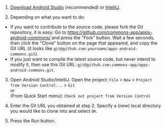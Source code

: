 1. [Download Android Studio][1] (recommended) or [IntelliJ][2].

2. Depending on what you want to do:
  - If you want to contribute to the source code, please fork the Git repository, it is easy: Go to https://github.com/commons-app/apps-android-commons/ and press the "Fork" button. Wait a few seconds, then click the "Clone" button on the page that appeared, and copy the Git URL (it looks like `git@github.com:yourname/apps-android-commons.git`).
- If you just want to compile the latest source code, but never intend to modify it, then use this Git URL: `git@github.com:commons-app/apps-android-commons.git`.

3. Open Android Studio/IntelliJ. Open the project:
	``File`` > ``New`` > ``Project from Version Control...`` > ``Git``  
	or  
	(From Quick Start menu): ``Check out project from Version Control``
4. Enter the Git URL you obtained at step 2. Specify a (new) local directory you would like to clone into and select ``OK``.

5. Press the Run button.

[1]: https://developer.android.com/studio/index.html
[2]: http://www.jetbrains.com/idea/download/index.html